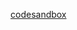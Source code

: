 [codesandbox]('https://codesandbox.io/s/github/slawekmarciniak/email_engine_api_airtable_ts_redux')
